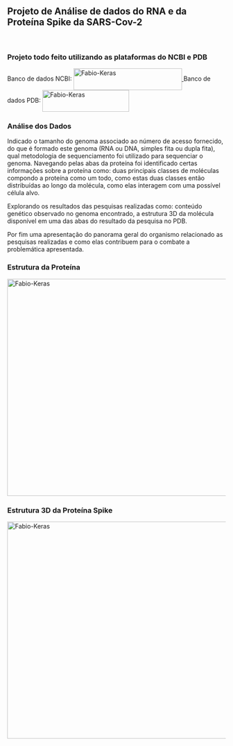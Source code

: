## Projeto de Análise de dados do RNA e da Proteína Spike da SARS-Cov-2
<div style="display: inline_block"><br>

### Projeto todo feito utilizando as plataformas do NCBI e PDB

Banco de dados NCBI: <a href="https://www.ncbi.nlm.nih.gov/nuccore/NC_045512.2/"><img align="center" alt="Fabio-Keras" height="50" width="250" src="https://cdn.discordapp.com/attachments/1038643173100105789/1248301071042871356/Captura_de_tela_2024-06-06_124231.png?ex=66632a77&is=6661d8f7&hm=2b89f885687290c6eddf004dfe08bfb162ffc0e2ce58f484c6299b2466be61fa&"> 
  <a/>
Banco de dados PDB: <a href="https://www.rcsb.org/structure/6XRA"><img align="center" alt="Fabio-Keras" height="50" width="200" src="https://cdn.discordapp.com/attachments/1038643173100105789/1249396892941553705/Captura_de_tela_2024-06-09_131516.png?ex=66672707&is=6665d587&hm=7173f62464eee5b61dda9a83c1614e4409ed7958226ab13af551b722d2567f79&"> 
  <a/>

### Análise dos Dados

Indicado o tamanho do genoma associado ao número de acesso fornecido, do que é formado este genoma (RNA ou DNA, simples fita ou dupla fita), qual metodologia de sequenciamento foi utilizado para sequenciar o genoma. Navegando pelas abas da proteína foi identificado certas informações sobre a proteína como: duas principais classes de moléculas compondo a proteína como um todo, como estas duas classes então distribuídas ao longo da molécula, como elas interagem com uma possível célula alvo.

Explorando os resultados das pesquisas realizadas como: conteúdo genético observado no genoma encontrado, a estrutura 3D da molécula disponível em uma das abas do resultado da pesquisa no PDB.

Por fim uma apresentação do panorama geral do organismo relacionado as pesquisas realizadas e como elas contribuem para o combate a problemática apresentada.


### Estrutura da Proteína

<img align="center" alt="Fabio-Keras" height="500" width="900" src="https://cdn.discordapp.com/attachments/1038643173100105789/1249400721133273128/Captura_de_tela_2024-06-09_130749.png?ex=66672a98&is=6665d918&hm=a09aaa5454eb278ed1e36ae4812c6059ee9ce9cf9e78a32d4ce471529ab6a699&">

### Estrutura 3D da Proteína Spike

<img align="center" alt="Fabio-Keras" height="500" width="900" src="https://cdn.discordapp.com/attachments/1038643173100105789/1249400721582067822/Captura_de_tela_2024-06-09_130836.png?ex=66672a98&is=6665d918&hm=2f45fab70c276e0a1310c2c842368565dde75e1fe20d9ba3ee1468a2a25bf1ae&">



</div>
  
